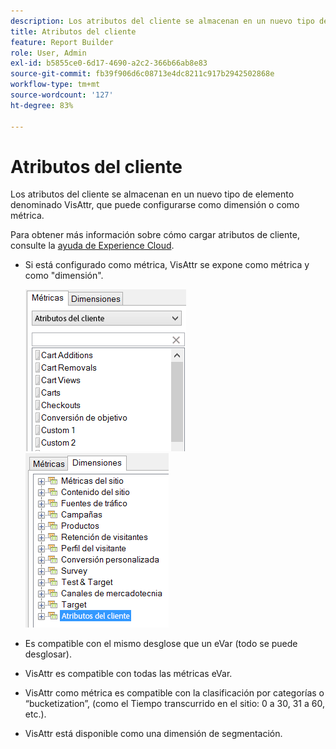 ```yaml
---
description: Los atributos del cliente se almacenan en un nuevo tipo de elemento denominado VisAttr, que puede configurarse como dimensión o como métrica.
title: Atributos del cliente
feature: Report Builder
role: User, Admin
exl-id: b5855ce0-6d17-4690-a2c2-366b66ab8e83
source-git-commit: fb39f906d6c08713e4dc8211c917b2942502868e
workflow-type: tm+mt
source-wordcount: '127'
ht-degree: 83%

---
```


# Atributos del cliente

Los atributos del cliente se almacenan en un nuevo tipo de elemento denominado VisAttr, que puede configurarse como dimensión o como métrica.

Para obtener más información sobre cómo cargar atributos de cliente, consulte la [ayuda de Experience Cloud](https://experienceleague.adobe.com/docs/core-services/interface/customer-attributes/attributes.html?lang=es).

* Si está configurado como métrica, VisAttr se expone como métrica y como &quot;dimensión&quot;.

  ![Captura de pantalla que muestra atributos del cliente de métricas y dimensiones.](assets/ca_metrics.png) ![](assets/ca_dimension.png)

* Es compatible con el mismo desglose que un eVar (todo se puede desglosar).
* VisAttr es compatible con todas las métricas eVar.
* VisAttr como métrica es compatible con la clasificación por categorías o “bucketization”, (como el Tiempo transcurrido en el sitio: 0 a 30, 31 a 60, etc.).
* VisAttr está disponible como una dimensión de segmentación.
